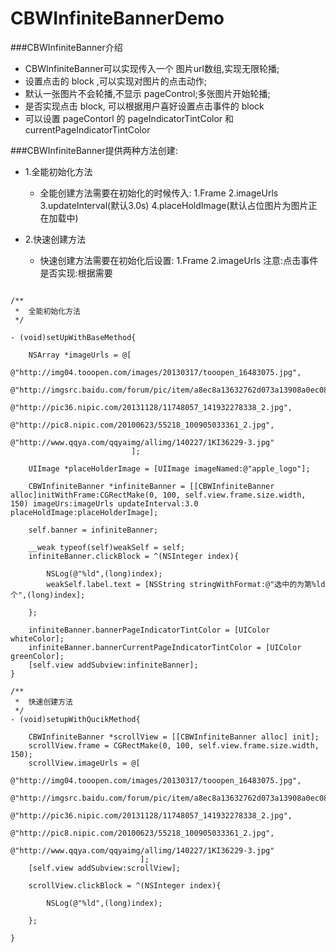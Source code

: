 # CBWInfiniteBannerDemo



###CBWInfiniteBanner介绍

+ CBWInfiniteBanner可以实现传入一个 图片url数组,实现无限轮播;
+ 设置点击的 block ,可以实现对图片的点击动作;
+ 默认一张图片不会轮播,不显示 pageControl;多张图片开始轮播;
+ 是否实现点击 block, 可以根据用户喜好设置点击事件的 block
+ 可以设置 pageContorl 的 pageIndicatorTintColor 和 currentPageIndicatorTintColor

###CBWInfiniteBanner提供两种方法创建:

- 1.全能初始化方法
  + 全能创建方法需要在初始化的时候传入:
1.Frame
2.imageUrls
3.updateInterval(默认3.0s)
4.placeHoldImage(默认占位图片为图片正在加载中)

- 2.快速创建方法
  + 快速创建方法需要在初始化后设置:
1.Frame
2.imageUrls
注意:点击事件是否实现:根据需要



```

/**
 *  全能初始化方法
 */

- (void)setUpWithBaseMethod{
    
    NSArray *imageUrls = @[
                           @"http://img04.tooopen.com/images/20130317/tooopen_16483075.jpg",
                           @"http://imgsrc.baidu.com/forum/pic/item/a8ec8a13632762d073a13908a0ec08fa503dc6ee.jpg",
                           @"http://pic36.nipic.com/20131128/11748057_141932278338_2.jpg",
                           @"http://pic8.nipic.com/20100623/55218_100905033361_2.jpg",
                           @"http://www.qqya.com/qqyaimg/allimg/140227/1KI36229-3.jpg"
                           ];
    
    UIImage *placeHolderImage = [UIImage imageNamed:@"apple_logo"];
    
    CBWInfiniteBanner *infiniteBanner = [[CBWInfiniteBanner alloc]initWithFrame:CGRectMake(0, 100, self.view.frame.size.width, 150) imageUrs:imageUrls updateInterval:3.0 placeHoldImage:placeHolderImage];
    
    self.banner = infiniteBanner;
    
    __weak typeof(self)weakSelf = self;
    infiniteBanner.clickBlock = ^(NSInteger index){
        
        NSLog(@"%ld",(long)index);
        weakSelf.label.text = [NSString stringWithFormat:@"选中的为第%ld个",(long)index];
        
    };
    
    infiniteBanner.bannerPageIndicatorTintColor = [UIColor whiteColor];
    infiniteBanner.bannerCurrentPageIndicatorTintColor = [UIColor greenColor];
    [self.view addSubview:infiniteBanner];
}
```

```
/**
 *  快速创建方法
 */
- (void)setupWithQucikMethod{
    
    CBWInfiniteBanner *scrollView = [[CBWInfiniteBanner alloc] init];
    scrollView.frame = CGRectMake(0, 100, self.view.frame.size.width, 150);
    scrollView.imageUrls = @[
                             @"http://img04.tooopen.com/images/20130317/tooopen_16483075.jpg",
                             @"http://imgsrc.baidu.com/forum/pic/item/a8ec8a13632762d073a13908a0ec08fa503dc6ee.jpg",
                             @"http://pic36.nipic.com/20131128/11748057_141932278338_2.jpg",
                             @"http://pic8.nipic.com/20100623/55218_100905033361_2.jpg",
                             @"http://www.qqya.com/qqyaimg/allimg/140227/1KI36229-3.jpg"
                             ];
    [self.view addSubview:scrollView];
    
    scrollView.clickBlock = ^(NSInteger index){
        
        NSLog(@"%ld",(long)index);
        
    };
    
}

```



